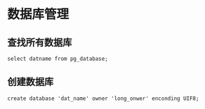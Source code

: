 

# 数据库管理
## 查找所有数据库
```
select datname from pg_database; 
```
## 创建数据库
```
create database 'dat_name' owner 'long_onwer' enconding UIF8;
```
## 

<!--stackedit_data:
eyJoaXN0b3J5IjpbMTUxNjkwMTcwOV19
-->
